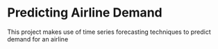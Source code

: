 # Predicting Airline Demand
This project makes use of time series forecasting techniques to predict demand for an airline
